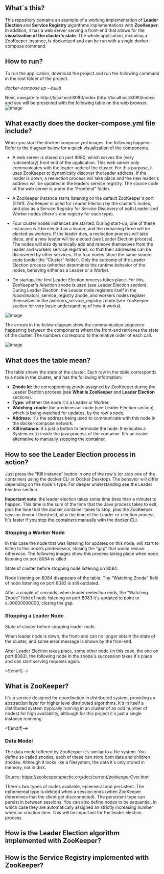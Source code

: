 
## What´s this?

This repository contains an example of a working implementation of **Leader Election** and **Service Registry** algorithms implementations with **ZooKeeper**. In addition, it has a web server serving a front-end that allows for the **visualization of the cluster's state**. The whole application, including a ZooKeeper instance, is dockerized and can be run with a single docker-compose command.

## How to run?

To run the application, download the project and run the following command in the root folder of the project.

*docker-compose up --build*

Next, navigate to http://localhost:8080/index (http://localhost:8080/index)
  and you will be presented with the following table on the web browser.
  ![image](https://user-images.githubusercontent.com/25701657/183554630-ea8eac2c-c9fe-4c8d-87cb-6f7370bb5b76.png)




## What exactly does the docker-compose.yml file include?

When you start the docker-compose.yml images, the following happens. Refer to the diagram below for a quick visualization of the components.

 - A web server is stared on port 8080, which serves the (very rudimentary) front end of the application. This web server only communicates with the leader node of the cluster. For this purpose, it uses ZooKeeper to dynamically discover the leader address. If the leader is down, a reelection process will take place and the new leader´s address will be updated in the leaders service registry. The source code of the web server is under the “Frontend” folder.
 
- A ZooKeeper instance starts listening on the default ZooKeeper´s port (2181). ZooKeeper is used for Leader Election by the cluster's nodes, and also as a Service Registry for Service Discovery of both Leader and Worker nodes (there´s one registry for each type).

- Four cluster nodes instances are started. During start-up, one of these instances will be elected as a leader, and the remaining three will be elected as workers. If the leader dies, a reelection process will take place, and a new leader will be elected (see Leader Election process). The nodes will also dynamically add and remove themselves from the leader and workers service registries, so that their addresses can be discovered by other services. The four nodes share the same source code (under the “Cluster” folder). Only the outcome of the Leader Election process (whether determines the runtime behavior of the nodes, behaving either as a Leader or a Worker.

- On startup, the first Leader Election process takes place. For this, ZooKeeper's /election znode is used (see Leader Election section). During Leader Election, the Leader node registers itself in the /coordinators_service_registry znode, and workers nodes register themselves in the /workers_service_registry znode (see ZooKeeper section for very basic understanding of how it works).

![image](https://user-images.githubusercontent.com/25701657/183552354-02267f0a-d77e-487f-92a3-2bc95c47f8d1.png)

The arrows in the below diagram show the communication sequence happening between the components whent the front-end retrieves the state of the cluster. The numbers correspond to the relative order of each call. 

![image](https://user-images.githubusercontent.com/25701657/183554469-a06c6e04-f803-4e7a-8fcb-9a0b91a6bc41.png)




## What does the table mean?
 
The table shows the state of the cluster. Each row in the table corresponds to a node in the cluster, and has the following information:

-   **Znode Id:** the corresponding znode assigned by ZooKeeper during the Leader Election process (see **What is ZooKeeper** and **Leader Election** sections).
-   **Type:** whether the node it´s a Leader or Worker.
-   **Watching znode:** the predecessor node (see Leader Election section) which is being watched for updates, by the row´s node.
-   **Address:** it´s the address being used to communicate with this node in the docker-compose network.
-   **Kill instance:** it´s just a button to terminate the node. It executes a System.exit() inside the java process of the container. It´s an easier alternative to manually stopping the container.

## How to see the Leader Election process in action?



Just press the “Kill instance” button in one of the row´s (or stop one of the containers using the docker CLI or Docker Desktop). The behavior will differ depending on the node´s type. For deeper understanding see the Leader Election section.

**Important note**: the leader election takes some time (less than a minute) to happen. This time is the sum of the time that the Java process takes to exit, plus the time that the docker container takes to stop, plus the ZooKeeper session timeout threshold, plus the time of the Leader re-election process. It´s faster if you stop the containers manually with the docker CLI.

### Stopping a Worker Node

In this case the node that was listening for updates on this node, will start to listen to this node’s predecessor, closing the “gap” that would remain otherwise. The following images show this process taking place when node listening on port 8084 is killed.


State of cluster before stopping node listening on 8084.

Node listening on 8084 disappears of the table. The “Watching Znode” field of node listening on port 8083 is still outdated.

After a couple of seconds, when leader reelection ends, the “Watching Znode” field of node listening on port 8083 it´s updated to point to c_00000000000, closing the gap.

### Stopping a Leader Node 

State of cluster before stopping leader node.

When leader node is down, the front-end can no longer obtain the state of the cluster, and some error message is shown by the fron-end.

After Leader Election takes place, some other node (in this case, the one on port 8083), the following node in the znode´s succession takes it´s place and can start serving requests again.

<![endif]-->

## What is ZooKeeper?

It´s a service designed for coordination in distributed system, providing an abstraction layer for higher level distributed algorithms. It´s in itself a distributed system (typically running in an cluster of an odd number of nodes) for high availability, although for this project it´s just a single instance runninng.

<![endif]-->

### Data Model

The data model offered by ZooKeeper it´s similar to a file system. You define so called znodes, each of these can store both data and children znodes. Although it looks like a filesystem, the data it´s only stored in memory, not in disk.

Source: https://zookeeper.apache.org/doc/current/zookeeperOver.html

There´s two types of nodes available, ephemeral and persistent. The ephemereal type is deleted when a session ends (when ZooKeeper determines that the client got disconnected). The persistent type can persist in between sessions. You can also define nodes to be sequential, in which case they are automatically assigned an strictly increasing number when on creation time. This will be important for the leader election process.

## How is the Leader Election algorithm implemented with ZooKeeper?

## How is the Service Registry implemented with ZooKeeper?
